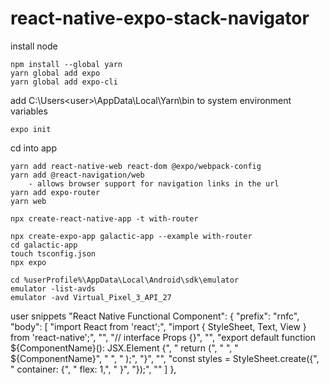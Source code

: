 # react-native-expo-stack-navigator

install node

```
npm install --global yarn
yarn global add expo
yarn global add expo-cli
```

add C:\Users\<user>\AppData\Local\Yarn\bin to system environment variables

```
expo init
```

cd into app

```
yarn add react-native-web react-dom @expo/webpack-config
yarn add @react-navigation/web
    - allows browser support for navigation links in the url
yarn add expo-router
yarn web
```

```
npx create-react-native-app -t with-router
```

```
npx create-expo-app galactic-app --example with-router
cd galactic-app
touch tsconfig.json
npx expo

cd %userProfile%\AppData\Local\Android\sdk\emulator
emulator -list-avds
emulator -avd Virtual_Pixel_3_API_27
```

user snippets
"React Native Functional Component": {
"prefix": "rnfc",
"body": [
"import React from 'react';",
"import { StyleSheet, Text, View } from 'react-native';",
"",
"// interface Props {}",
"",
"export default function ${ComponentName}(): JSX.Element {",
" return (",
" <View style={styles.container}>",
" <Text>${ComponentName}</Text>",
" </View>",
" );",
"}",
"",
"const styles = StyleSheet.create({",
" container: {",
" flex: 1,",
" }",
"});",
""
]
},
